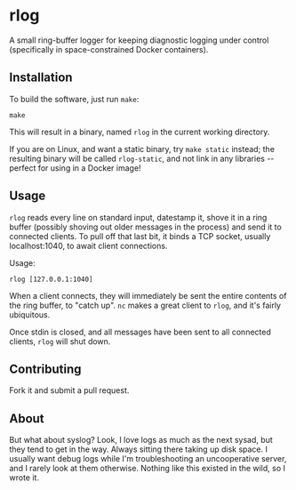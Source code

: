 rlog
====

A small ring-buffer logger for keeping diagnostic logging under
control (specifically in space-constrained Docker containers).

Installation
------------

To build the software, just run `make`:

    make

This will result in a binary, named `rlog` in the current working
directory.

If you are on Linux, and want a static binary, try `make static`
instead; the resulting binary will be called `rlog-static`, and
not link in any libraries -- perfect for using in a Docker image!

Usage
-----

`rlog` reads every line on standard input, datestamp it,
shove it in a ring buffer (possibly shoving out older messages in
the process) and send it to connected clients.  To pull off that
last bit, it binds a TCP socket, usually localhost:1040, to await
client connections.

Usage:

    rlog [127.0.0.1:1040]

When a client connects, they will immediately be sent the entire
contents of the ring buffer, to "catch up".  `nc` makes a great
client to `rlog`, and it's fairly ubiquitous.

Once stdin is closed, and all messages have been sent to all
connected clients, `rlog` will shut down.

Contributing
------------

Fork it and submit a pull request.

About
-----

But what about syslog?  Look, I love logs as much as the next
sysad, but they tend to get in the way.  Always sitting there
taking up disk space.  I usually want debug logs while I'm
troubleshooting an uncooperative server, and I rarely look at them
otherwise.  Nothing like this existed in the wild, so I wrote it.

